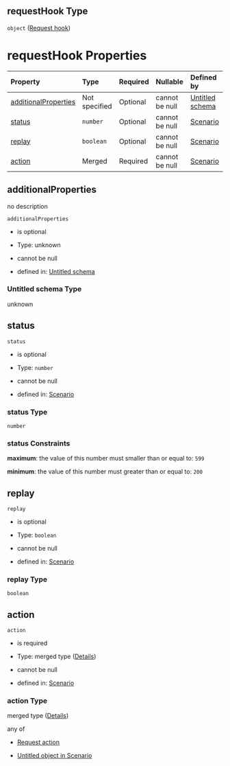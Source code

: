 ## requestHook Type

`object` ([Request hook](schema-properties-request-hook.md))

# requestHook Properties

| Property                                      | Type          | Required | Nullable       | Defined by                                                                                                                                       |
| :-------------------------------------------- | :------------ | :------- | :------------- | :----------------------------------------------------------------------------------------------------------------------------------------------- |
| [additionalProperties](#additionalproperties) | Not specified | Optional | cannot be null | [Untitled schema](undefined.md "undefined#undefined")                                                                                            |
| [status](#status)                             | `number`      | Optional | cannot be null | [Scenario](schema-defs-requestexpect-properties-status.md "/schemas/httpStatus#/properties/requestHook/properties/status")                       |
| [replay](#replay)                             | `boolean`     | Optional | cannot be null | [Scenario](schema-properties-request-hook-properties-replay.md "https://example.com/schemas/scenario#/properties/requestHook/properties/replay") |
| [action](#action)                             | Merged        | Required | cannot be null | [Scenario](schema-defs-step-properties-actions-items.md "/schemas/action#/properties/requestHook/properties/action")                             |

## additionalProperties

no description

`additionalProperties`

*   is optional

*   Type: unknown

*   cannot be null

*   defined in: [Untitled schema](undefined.md "undefined#undefined")

### Untitled schema Type

unknown

## status



`status`

*   is optional

*   Type: `number`

*   cannot be null

*   defined in: [Scenario](schema-defs-requestexpect-properties-status.md "/schemas/httpStatus#/properties/requestHook/properties/status")

### status Type

`number`

### status Constraints

**maximum**: the value of this number must smaller than or equal to: `599`

**minimum**: the value of this number must greater than or equal to: `200`

## replay



`replay`

*   is optional

*   Type: `boolean`

*   cannot be null

*   defined in: [Scenario](schema-properties-request-hook-properties-replay.md "https://example.com/schemas/scenario#/properties/requestHook/properties/replay")

### replay Type

`boolean`

## action



`action`

*   is required

*   Type: merged type ([Details](schema-defs-step-properties-actions-items.md))

*   cannot be null

*   defined in: [Scenario](schema-defs-step-properties-actions-items.md "/schemas/action#/properties/requestHook/properties/action")

### action Type

merged type ([Details](schema-defs-step-properties-actions-items.md))

any of

*   [Request action](schema-defs-request-action.md "check type definition")

*   [Untitled object in Scenario](schema-defs-updatecontextaction.md "check type definition")
